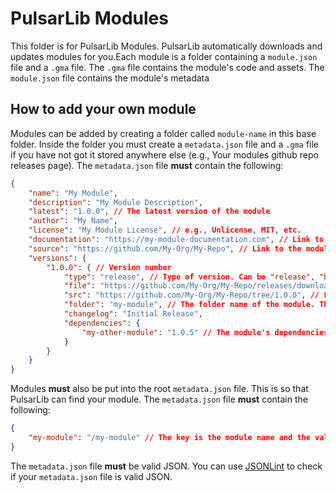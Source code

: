 PulsarLib Modules
==================

This folder is for PulsarLib Modules. PulsarLib automatically downloads and updates modules for you.Each module is a folder containing a `module.json` file and a `.gma` file. The `.gma` file contains the module's code and assets. The `module.json` file contains the module's metadata

How to add your own module
--------------------------

Modules can be added by creating a folder called `module-name` in this base folder. Inside the folder you must create a `metadata.json` file and a `.gma` file if you have not got it stored anywhere else (e.g., Your modules github repo releases page). The `metadata.json` file **must** contain the following:

```json
{
    "name": "My Module",
    "description": "My Module Description",
    "latest": "1.0.0", // The latest version of the module
    "author": "My Name",
    "license": "My Module License", // e.g., Unlicense, MIT, etc.
    "documentation": "https://my-module-documentation.com", // Link to the module's documentation. Blank if any.
    "source": "https://github.com/My-Org/My-Repo", // Link to the module's source code. Blank if any.
    "versions": {
        "1.0.0": { // Version number
            "type": "release", // Type of version. Can be "release", "beta", or "alpha"
            "file": "https://github.com/My-Org/My-Repo/releases/download/1.0.0/my-module.gma", // Link to the module's `.gma` file. This can be a http download link or can be a filepath. e.g., `/1.0.0/my-module.gma` - This means that the `.gma` file should be in the same folder or subfolder as the `metadata.json` file.
            "src": "https://github.com/My-Org/My-Repo/tree/1.0.0", // Link to the module's source code.
            "folder": "my-module", // The folder name of the module. This is used to check if the module is installed in the addons folder for development purposes.
            "changelog": "Initial Release",
            "dependencies": {
                "my-other-module": "1.0.5" // The module's dependencies. The key is the module name and the value is the version number.
            }
        }
    }
}
```

Modules **must** also be put into the root `metadata.json` file. This is so that PulsarLib can find your module. The `metadata.json` file **must** contain the following:

```json
{
    "my-module": "/my-module" // The key is the module name and the value is the folder your module is located in.
}
```

The `metadata.json` file **must** be valid JSON. You can use [JSONLint](https://jsonlint.com/) to check if your `metadata.json` file is valid JSON.
